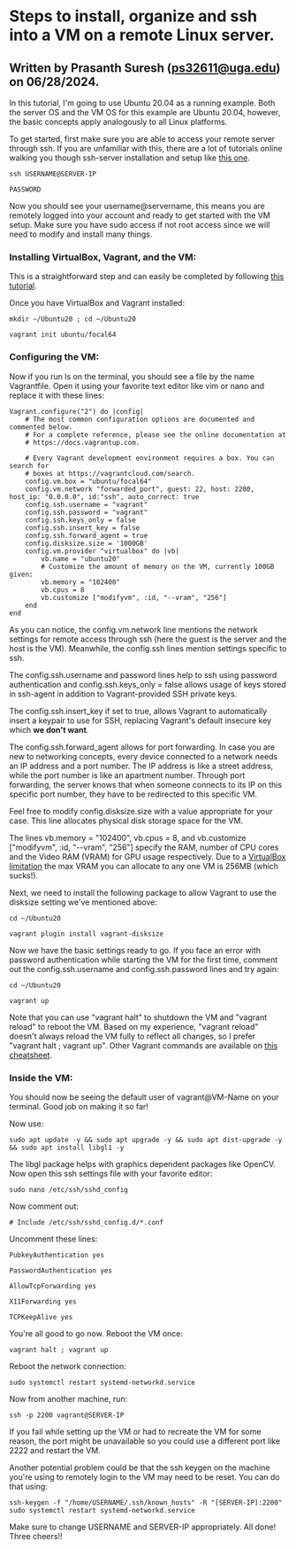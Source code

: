 # Steps to install, organize and ssh into a VM on a remote Linux server.

## Written by Prasanth Suresh (ps32611@uga.edu) on 06/28/2024.


In this tutorial, I'm going to use Ubuntu 20.04 as a running example. Both the server OS and the VM OS for this example are Ubuntu 20.04, however, the basic concepts apply analogously to all Linux platforms.

To get started, first make sure you are able to access your remote server through ssh. If you are unfamiliar with this, there are a lot of tutorials online walking you though ssh-server installation and setup like [this one](https://gcore.com/learning/how-to-use-ssh-secure-remote-access-ubuntu/).

    ssh USERNAME@SERVER-IP

    PASSWORD

Now you should see your username@servername, this means you are remotely logged into your account and ready to get started with the VM setup. Make sure you have sudo access if not root access since we will need to modify and install many things.

### Installing VirtualBox, Vagrant, and the VM:

This is a straightforward step and can easily be completed by following [this tutorial](https://linuxize.com/post/how-to-install-vagrant-on-ubuntu-20-04/#installing-vagrant-on-ubuntu).

Once you have VirtualBox and Vagrant installed:

    mkdir ~/Ubuntu20 ; cd ~/Ubuntu20

    vagrant init ubuntu/focal64

### Configuring the VM:

Now if you run ls on the terminal, you should see a file by the name Vagrantfile. Open it using your favorite text editor like vim or nano and replace it with these lines:

    Vagrant.configure("2") do |config|
        # The most common configuration options are documented and commented below.
        # For a complete reference, please see the online documentation at
        # https://docs.vagrantup.com.

        # Every Vagrant development environment requires a box. You can search for
        # boxes at https://vagrantcloud.com/search.
        config.vm.box = "ubuntu/focal64"
        config.vm.network "forwarded_port", guest: 22, host: 2200, host_ip: "0.0.0.0", id:"ssh", auto_correct: true
        config.ssh.username = "vagrant"
        config.ssh.password = "vagrant"
        config.ssh.keys_only = false
        config.ssh.insert_key = false
        config.ssh.forward_agent = true
        config.disksize.size = '1000GB'
        config.vm.provider "virtualbox" do |vb|
            vb.name = "ubuntu20"
            # Customize the amount of memory on the VM, currently 100GB given:
            vb.memory = "102400"
            vb.cpus = 8
            vb.customize ["modifyvm", :id, "--vram", "256"]
        end
    end

As you can notice, the config.vm.network line mentions the network settings for remote access through ssh (here the guest is the server and the host is the VM). Meanwhile, the config.ssh lines mention settings specific to ssh.

The config.ssh.username and password lines help to ssh using password authentication and config.ssh.keys_only = false allows usage of keys stored in ssh-agent in addition to Vagrant-provided SSH private keys. 

The config.ssh.insert_key if set to true, allows Vagrant to automatically insert a keypair to use for SSH, replacing Vagrant's default insecure key which **we don't want**.

The config.ssh.forward_agent allows for port forwarding. In case you are new to networking concepts, every device connected to a network needs an IP address and a port number. The IP address is like a street address, while the port number is like an apartment number. Through port forwarding, the server knows that when someone connects to its IP on this specific port number, they have to be redirected to this specific VM.

Feel free to modify config.disksize.size with a value appropriate for your case. This line allocates physical disk storage space for the VM.

The lines vb.memory = "102400", vb.cpus = 8, and vb.customize ["modifyvm", :id, "--vram", "256"] specify the RAM, number of CPU cores and the Video RAM (VRAM) for GPU usage respectively. Due to a [VirtualBox limitation](https://askubuntu.com/a/943140) the max VRAM you can allocate to any one VM is 256MB (which sucks!).

Next, we need to install the following package to allow Vagrant to use the disksize setting we've mentioned above:

    cd ~/Ubuntu20

    vagrant plugin install vagrant-disksize

Now we have the basic settings ready to go. If you face an error with password authentication while starting the VM for the first time, comment out the config.ssh.username and config.ssh.password lines and try again:

    cd ~/Ubuntu20

    vagrant up

Note that you can use "vagrant halt" to shutdown the VM and "vagrant reload" to reboot the VM. Based on my experience, "vagrant reload" doesn't always reload the VM fully to reflect all changes, so I prefer "vagrant halt ; vagrant up". Other Vagrant commands are available on [this cheatsheet](https://gist.github.com/wpscholar/a49594e2e2b918f4d0c4).

### Inside the VM:

You should now be seeing the default user of vagrant@VM-Name on your terminal. Good job on making it so far! 

Now use:

    sudo apt update -y && sudo apt upgrade -y && sudo apt dist-upgrade -y && sudo apt install libgl1 -y

The libgl package helps with graphics dependent packages like OpenCV. Now open this ssh settings file with your favorite editor:

    sudo nano /etc/ssh/sshd_config

Now comment out:

    # Include /etc/ssh/sshd_config.d/*.conf

Uncomment these lines:

    PubkeyAuthentication yes

    PasswordAuthentication yes

    AllowTcpForwarding yes
    
    X11Forwarding yes 

    TCPKeepAlive yes

You're all good to go now. Reboot the VM once:

    vagrant halt ; vagrant up

Reboot the network connection:

    sudo systemctl restart systemd-networkd.service

Now from another machine, run:

    ssh -p 2200 vagrant@SERVER-IP

If you fail while setting up the VM or had to recreate the VM for some reason, the port might be unavailable so you could use a different port like 2222 and restart the VM.

Another potential problem could be that the ssh keygen on the machine you're using to remotely login to the VM may need to be reset. You can do that using:

    ssh-keygen -f "/home/USERNAME/.ssh/known_hosts" -R "[SERVER-IP]:2200"
    sudo systemctl restart systemd-networkd.service

Make sure to change USERNAME and SERVER-IP appropriately. All done! Three cheers!!
